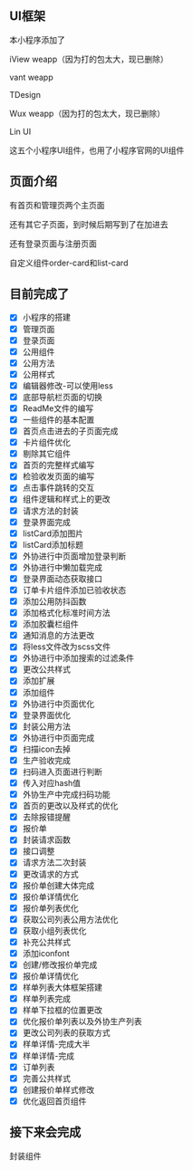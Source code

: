 ## UI框架

本小程序添加了

iView weapp（因为打的包太大，现已删除）

vant weapp

TDesign

Wux weapp（因为打的包太大，现已删除）

Lin UI

这五个小程序UI组件，也用了小程序官网的UI组件

## 页面介绍

有首页和管理页两个主页面

还有其它子页面，到时候后期写到了在加进去

还有登录页面与注册页面

自定义组件order-card和list-card

## 目前完成了

- [x] 小程序的搭建
- [x] 管理页面
- [x] 登录页面
- [x] 公用组件
- [x] 公用方法
- [x] 公用样式
- [x] 编辑器修改-可以使用less
- [x] 底部导航栏页面的切换
- [x] ReadMe文件的编写
- [x] 一些组件的基本配置
- [x] 首页点击进去的子页面完成
- [x] 卡片组件优化
- [x] 剔除其它组件
- [x] 首页的完整样式编写
- [x] 检验收发页面的编写
- [x] 点击事件跳转的交互
- [x] 组件逻辑和样式上的更改
- [x] 请求方法的封装
- [x] 登录界面完成
- [x] listCard添加图片
- [x] listCard添加标题
- [x] 外协进行中页面增加登录判断
- [x] 外协进行中懒加载完成
- [x] 登录界面动态获取接口
- [x] 订单卡片组件添加已验收状态
- [x] 添加公用防抖函数
- [x] 添加格式化标准时间方法
- [x] 添加胶囊栏组件
- [x] 通知消息的方法更改
- [x] 将less文件改为scss文件
- [x] 外协进行中添加搜索的过滤条件
- [x] 更改公共样式
- [x] 添加扩展
- [x] 添加组件
- [x] 外协进行中页面优化
- [x] 登录界面优化
- [x] 封装公用方法
- [x] 外协进行中页面完成
- [x] 扫描icon去掉
- [x] 生产验收完成
- [x] 扫码进入页面进行判断
- [x] 传入对应hash值
- [x] 外协生产中完成扫码功能
- [x] 首页的更改以及样式的优化
- [x] 去除报错提醒
- [x] 报价单
- [x] 封装请求函数
- [x] 接口调整
- [x] 请求方法二次封装
- [x] 更改请求的方式
- [x] 报价单创建大体完成
- [x] 报价单详情优化
- [x] 报价单列表优化
- [x] 获取公司列表公用方法优化
- [x] 获取小组列表优化
- [x] 补充公共样式
- [x] 添加iconfont
- [x] 创建/修改报价单完成
- [x] 报价单详情优化
- [x] 样单列表大体框架搭建
- [x] 样单列表完成
- [x] 样单下拉框的位置更改
- [x] 优化报价单列表以及外协生产列表
- [x] 更改公司列表的获取方式
- [x] 样单详情-完成大半
- [x] 样单详情-完成
- [x] 订单列表
- [x] 完善公共样式
- [x] 创建报价单样式修改
- [x] 优化返回首页组件

## 接下来会完成

封装组件